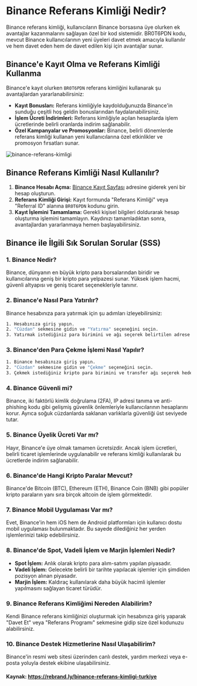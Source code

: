 # Binance Referans Kimliği Nedir?

Binance referans kimliği, kullanıcıların Binance borsasına üye olurken ek avantajlar kazanmalarını sağlayan özel bir kod sistemidir. BR0T6PDN kodu, mevcut Binance kullanıcılarının yeni üyeleri davet etmek amacıyla kullanılır ve hem davet eden hem de davet edilen kişi için avantajlar sunar.

## Binance'e Kayıt Olma ve Referans Kimliği Kullanma

Binance'e kayıt olurken `BR0T6PDN` referans kimliğini kullanarak şu avantajlardan yararlanabilirsiniz:

- **Kayıt Bonusları:** Referans kimliğiyle kaydolduğunuzda Binance'in sunduğu çeşitli hoş geldin bonuslarından faydalanabilirsiniz.
- **İşlem Ücreti İndirimleri:** Referans kimliğiyle açılan hesaplarda işlem ücretlerinde belirli oranlarda indirim sağlanabilir.
- **Özel Kampanyalar ve Promosyonlar:** Binance, belirli dönemlerde referans kimliği kullanan yeni kullanıcılarına özel etkinlikler ve promosyon fırsatları sunar.

![binance-referans-kimligi](https://github.com/user-attachments/assets/059c6795-3de0-46b6-95c3-461a1b9d557d)

## Binance Referans Kimliği Nasıl Kullanılır?

1. **Binance Hesabı Açma:** [Binance Kayıt Sayfası](https://accounts.binance.com/en/register?ref=BR0T6PDN) adresine giderek yeni bir hesap oluşturun.
2. **Referans Kimliği Girişi:** Kayıt formunda "Referans Kimliği" veya "Referral ID" alanına `BR0T6PDN` kodunu girin.
3. **Kayıt İşlemini Tamamlama:** Gerekli kişisel bilgileri doldurarak hesap oluşturma işlemini tamamlayın. Kaydınızı tamamladıktan sonra, avantajlardan yararlanmaya hemen başlayabilirsiniz.

## Binance ile İlgili Sık Sorulan Sorular (SSS)

### 1. Binance Nedir?
Binance, dünyanın en büyük kripto para borsalarından biridir ve kullanıcılarına geniş bir kripto para yelpazesi sunar. Yüksek işlem hacmi, güvenli altyapısı ve geniş ticaret seçenekleriyle tanınır.

### 2. Binance'e Nasıl Para Yatırılır?
Binance hesabınıza para yatırmak için şu adımları izleyebilirsiniz:
```bash
1. Hesabınıza giriş yapın.
2. "Cüzdan" sekmesine gidin ve "Yatırma" seçeneğini seçin.
3. Yatırmak istediğiniz para birimini ve ağı seçerek belirtilen adrese transfer yapın.
```

### 3. Binance'den Para Çekme İşlemi Nasıl Yapılır?
```bash
1. Binance hesabınıza giriş yapın.
2. "Cüzdan" sekmesine gidin ve "Çekme" seçeneğini seçin.
3. Çekmek istediğiniz kripto para birimini ve transfer ağı seçerek hedef adresinizi girin.
```

### 4. Binance Güvenli mi?
Binance, iki faktörlü kimlik doğrulama (2FA), IP adresi tanıma ve anti-phishing kodu gibi gelişmiş güvenlik önlemleriyle kullanıcılarının hesaplarını korur. Ayrıca soğuk cüzdanlarda saklanan varlıklarla güvenliği üst seviyede tutar.

### 5. Binance Üyelik Ücreti Var mı?
Hayır, Binance'e üye olmak tamamen ücretsizdir. Ancak işlem ücretleri, belirli ticaret işlemlerinde uygulanabilir ve referans kimliği kullanılarak bu ücretlerde indirim sağlanabilir.

### 6. Binance'de Hangi Kripto Paralar Mevcut?
Binance'de Bitcoin (BTC), Ethereum (ETH), Binance Coin (BNB) gibi popüler kripto paraların yanı sıra birçok altcoin de işlem görmektedir.

### 7. Binance Mobil Uygulaması Var mı?
Evet, Binance'in hem iOS hem de Android platformları için kullanıcı dostu mobil uygulaması bulunmaktadır. Bu sayede dilediğiniz her yerden işlemlerinizi takip edebilirsiniz.

### 8. Binance'de Spot, Vadeli İşlem ve Marjin İşlemleri Nedir?
- **Spot İşlem:** Anlık olarak kripto para alım-satımı yapılan piyasadır.
- **Vadeli İşlem:** Gelecekte belirli bir tarihte yapılacak işlemler için şimdiden pozisyon alınan piyasadır.
- **Marjin İşlem:** Kaldıraç kullanılarak daha büyük hacimli işlemler yapılmasını sağlayan ticaret türüdür.

### 9. Binance Referans Kimliğimi Nereden Alabilirim?
Kendi Binance referans kimliğinizi oluşturmak için hesabınıza giriş yaparak "Davet Et" veya "Referans Programı" sekmesine gidip size özel kodunuzu alabilirsiniz.

### 10. Binance Destek Hizmetlerine Nasıl Ulaşabilirim?
Binance'in resmi web sitesi üzerinden canlı destek, yardım merkezi veya e-posta yoluyla destek ekibine ulaşabilirsiniz.

#### Kaynak: https://rebrand.ly/binance-referans-kimligi-turkiye


